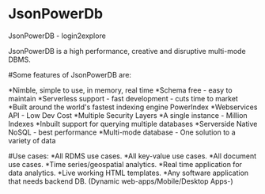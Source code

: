# JsonPowerDb
JsonPowerDB - login2explore

JsonPowerDB is a high performance, creative and disruptive multi-mode DBMS.

#Some features of JsonPowerDB are:

*Nimble, simple to use, in memory, real time *Schema free - easy to maintain *Serverless support - fast development - cuts time to market *Built around the world's fastest indexing engine PowerIndex *Webservices API - Low Dev Cost *Multiple Security Layers *A single instance - Million Indexes *Inbuilt support for querying multiple databases *Serverside Native NoSQL - best performance *Multi-mode database - One solution to a variety of data

#Use cases: *All RDMS use cases. *All key-value use cases. *All document use cases. *Time series/geospatial analytics. *Real time application for data analytics. *Live working HTML templates. *Any software application that needs backend DB. (Dynamic web-apps/Mobile/Desktop Apps-)
